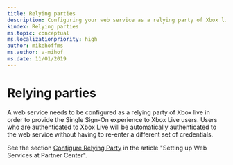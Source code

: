 ```yaml
---
title: Relying parties
description: Configuring your web service as a relying party of Xbox live in order to provide the Single Sign-On experience to Xbox Live users.
kindex: Relying parties
ms.topic: conceptual
ms.localizationpriority: high
author: mikehoffms
ms.author: v-mihof
ms.date: 11/01/2019
---
```


# Relying parties

A web service needs to be configured as a relying party of Xbox live in order to provide the Single Sign-On experience to Xbox Live users.
Users who are authenticated to Xbox Live will be automatically authenticated to the web service without having to re-enter a different set of credentials.

See the section [Configure Relying Party](../web-services/live-web-services.md#configure-relying-party) in the article "Setting up Web Services at Partner Center".


<!-- {% jumppage its %} -->
